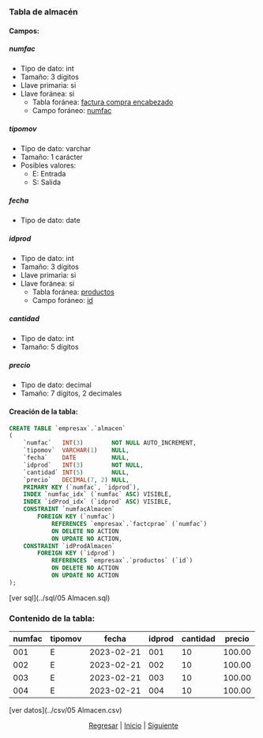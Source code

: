 ### Tabla de almacén
#### Campos:
##### numfac
* Tipo de dato: int
* Tamaño: 3 dígitos
* Llave primaria: si
* Llave foránea: si
    * Tabla foránea: [factura compra encabezado](06%20Factura%20Compra%20Encabezado.mdo.md)
    * Campo foráneo: [numfac](06%20Factura%20Compra%20Encabezado.mdo.md#numfac)

##### tipomov
* Tipo de dato: varchar
* Tamaño: 1 carácter
* Posibles valores:
    * E: Entrada
    * S: Salida

##### fecha
* Tipo de dato: date

##### idprod
* Tipo de dato: int
* Tamaño: 3 dígitos
* Llave primaria: si
* Llave foránea: si
    * Tabla foránea: [productos](02%20Productos.md)
    * Campo foráneo: [id](02%20Productos.md#id)

##### cantidad
* Tipo de dato: int
* Tamaño: 5 dígitos

##### precio
* Tipo de dato: decimal
* Tamaño: 7 dígitos, 2 decimales

#### Creación de la tabla:
``` sql
CREATE TABLE `empresax`.`almacen`
(
    `numfac`   INT(3)        NOT NULL AUTO_INCREMENT,
    `tipomov`  VARCHAR(1)    NULL,
    `fecha`    DATE          NULL,
    `idprod`   INT(3)        NOT NULL,
    `cantidad` INT(5)        NULL,
    `precio`   DECIMAL(7, 2) NULL,
    PRIMARY KEY (`numfac`, `idprod`),
    INDEX `numfac_idx` (`numfac` ASC) VISIBLE,
    INDEX `idProd_idx` (`idprod` ASC) VISIBLE,
    CONSTRAINT `numfacAlmacen`
        FOREIGN KEY (`numfac`)
            REFERENCES `empresax`.`factcprae` (`numfac`)
            ON DELETE NO ACTION
            ON UPDATE NO ACTION,
    CONSTRAINT `idProdAlmacen`
        FOREIGN KEY (`idprod`)
            REFERENCES `empresax`.`productos` (`id`)
            ON DELETE NO ACTION
            ON UPDATE NO ACTION
);
```
[ver sql](../sql/05 Almacen.sql)

### Contenido de la tabla:
| numfac | tipomov | fecha      | idprod | cantidad | precio |
|--------|---------|------------|--------|----------|--------|
| 001    | E       | 2023-02-21 | 001    | 10       | 100.00 |
| 002    | E       | 2023-02-21 | 002    | 10       | 100.00 |
| 003    | E       | 2023-02-21 | 003    | 10       | 100.00 |
| 004    | E       | 2023-02-21 | 004    | 10       | 100.00 |
[ver datos](../csv/05 Almacen.csv)

<p align="center">
    <a href="./04 Proveedores.md">Regresar</a> |
    <a href="../README.md">Inicio</a> |
    <a href="./06 Factura Compra Encabezado.md">Siguiente</a>
</p>